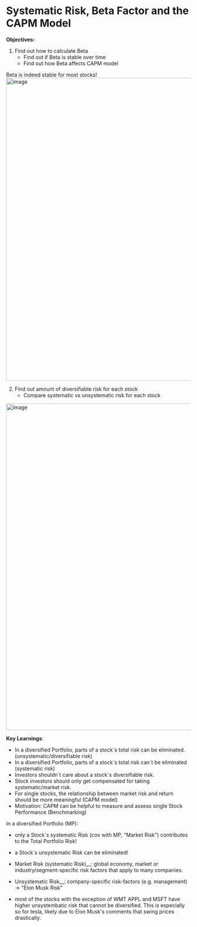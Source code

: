 # Systematic Risk, Beta Factor and the CAPM Model


__Objectives:__

1. Find out how to calculate Beta 
   - Find out if Beta is stable over time
   - Find out how Beta affects CAPM model

Beta is indeed stable for most stocks!
<img width="826" alt="image" src="https://github.com/user-attachments/assets/887c9b30-b984-415e-9016-91bb5ca282dc">

2. Find out amount of diversifiable risk  for each stock
   - Compare systematic vs unsystematic risk for each stock

<img width="891" alt="image" src="https://github.com/user-attachments/assets/ba0dae23-12b2-4dbf-8e7b-1b3a8b377b3a">


__Key Learnings__:
- In a diversified Portfolio, parts of a stock´s total risk can be eliminated.  (unsystematic/diversifiable risk) 
- In a diversified Portfolio, parts of a stock´s total risk can´t be eliminated (systematic risk)
- Investors shouldn´t care about a stock´s diversifiable risk.
- Stock investors should only get compensated for taking systematic/market risk. 
- For single stocks, the relationship between market risk and return should be more meaningful (CAPM model)
- Motivation: CAPM can be helpful to measure and assess single Stock Performance (Benchmarking)


In a diversified Portfolio (MP):
- only a Stock´s systematic Risk (cov with MP, "Market Risk") contributes to the Total Portfolio Risk!
- a Stock´s unsystematic Risk can be eliminated!


 - Market Risk (systematic Risk)__: global economy, market or industry/segment-specific risk factors that apply to many companies.
 - Unsystematic Risk__: company-specific risk-factors (e.g. management) -> "Elon Musk Risk"


- most of the stocks with the exception of WMT APPL and MSFT have higher unsystembatic risk that cannot be diversified. This is especially so for tesla, likely due to Elon Musk's comments that swing prices drastically.
